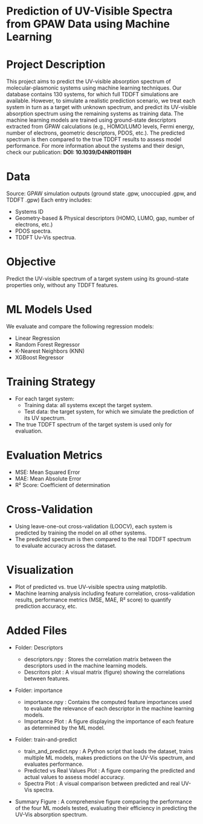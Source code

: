 # Prediction of UV-Visible Spectra from GPAW Data using Machine Learning
# Project Description

This project aims to predict the UV-visible absorption spectrum of molecular-plasmonic systems using machine learning techniques.
Our database contains 130 systems, for which full TDDFT simulations are available. However, to simulate a realistic prediction scenario, we treat each system in turn as a target with unknown spectrum, and predict its UV-visible absorption spectrum using the remaining systems as training data.
The machine learning models are trained using ground-state descriptors extracted from GPAW calculations (e.g., HOMO/LUMO levels, Fermi energy, number of electrons, geometric descriptors, PDOS, etc.).
The predicted spectrum is then compared to the true TDDFT results to assess model performance.
For more information about the systems and their design, check our publication:
**DOI: 10.1039/D4NR01198H**

# Data
Source: GPAW simulation outputs (ground state .gpw, unoccupied .gpw, and TDDFT .gpw)
Each entry includes:
- Systems ID
- Geometry-based & Physical descriptors (HOMO, LUMO, gap, number of electrons, etc.)
- PDOS spectra.
- TDDFT Uv-Vis spectrua.

# Objective
Predict the UV-visible spectrum of a target system using its ground-state properties only, without any TDDFT features.

# ML Models Used
We evaluate and compare the following regression models:

- Linear Regression
- Random Forest Regressor
- K-Nearest Neighbors (KNN)
- XGBoost Regressor

# Training Strategy
- For each target system:
  - Training data: all systems except the target system.
  - Test data: the target system, for which we simulate the prediction of its UV spectrum.
- The true TDDFT spectrum of the target system is used only for evaluation.

# Evaluation Metrics
- MSE: Mean Squared Error
- MAE: Mean Absolute Error
- R² Score: Coefficient of determination

# Cross-Validation
- Using leave-one-out cross-validation (LOOCV), each system is predicted by training the model on all other systems.
- The predicted spectrum is then compared to the real TDDFT spectrum to evaluate accuracy across the dataset.

# Visualization
- Plot of predicted vs. true UV-visible spectra using matplotlib.
- Machine learning analysis including feature correlation, cross-validation results, performance metrics (MSE, MAE, R² score) to quantify prediction accuracy, etc.
  
# Added Files
- Folder: Descriptors
  - descriptors.npy : Stores the correlation matrix between the descriptors used in the machine learning models.
  - Descritors plot : A visual matrix (figure) showing the correlations between features.

- Folder: importance
  - importance.npy : Contains the computed feature importances used to evaluate the relevance of each descriptor in the machine learning models.
  - Importance Plot : A figure displaying the importance of each feature as determined by the ML model.

- Folder: train-and-predict
  - train_and_predict.npy : A Python script that loads the dataset, trains multiple ML models, makes predictions on the UV-Vis spectrum, and evaluates performance.
  - Predicted vs Real Values Plot : A figure comparing the predicted and actual values to assess model accuracy.
  - Spectra Plot : A visual comparison between predicted and real UV-Vis spectra.

- Summary Figure : A comprehensive figure comparing the performance of the four ML models tested, evaluating their efficiency in predicting the UV-Vis absorption spectrum.

